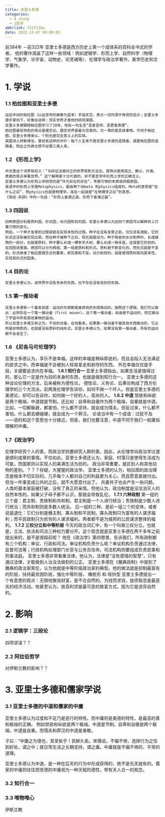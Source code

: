 ```yaml
---
title: 亚里士多德
categories:
  - 4_study
  - 1哲学
abbrlink: 721f11ba
date: 2022-12-07 00:00:03
---
```


前384年 －前322年
亚里士多德是西方历史上第一个成体系的百科全书式的学者。
他的著作涵盖了这样一些领域：例如逻辑学、形而上学、自然科学（物理学、气象学、论宇宙、动物史、论灵魂等）、伦理学与政治学著作、美学历史和文学著作。
<!-- more -->

# 1. 学说

### 1.1  柏拉图和亚里士多德

```
站在中间的柏拉图（以达芬奇的画像为蓝本）手指天空，表示一切均源于神灵的启示；亚里士多德手掌向下，好像在说明：现实世界才是他的研究课题。
亚里士多德跟随柏拉图学习了20年。他有一句名言“吾爱吾师，吾更爱真理”。
柏拉图最有特色的观点是理念论。理念世界是最为完美的。次一等的是具体事物。不同于柏拉图，亚里士多德承认，个别也是完全意义上的实体。
英国诗人柯勒律治，曾经有这样的评价：每个人生来不是亚里士多德的追随者，就是柏拉图的追随者，除此之外再也想不出第三类人来。
```

### 1.2 《形而上学》

```
中文里这个词带有贬义：“与辩证法相对立的世界观和方法论。其特点是用孤立、静止、片面、表面的观点来看世界。” 这个解释是十分片面的，并不是哲学中形而上学的正确含义。
亚里士多德认为形而上学研究的是“作为存在的存在”，考察万物的本原或终极原因。
英语中的形而上学是Metaphysics，是由两个词meta 和physics组成的。Meta的意思是“在什么之后”，而physics也就是物理学。连在一起就是“在物理学之后”的意思。
《易经·系辞》中的一句话：“形而上者谓之道，形而下者谓之器”。
```

### 1.3 四因说

```
四种原因分别是质料因、形式因、动力因和目的因。亚里士多德认为这四个原因可以解释世上万事万物的变化。
例如，一个种子发芽的过程就是在实现本性的过程。种子在没有发芽之前，仅仅具有潜能，它的形式还没有被实现出来。而在种子被种下之后，阳光就是动力。种子吸收的水分和养料，长成植物的一部分，也就是质料。种子要么长成一棵参天大树，要么长成一株禾苗，这就是它的目的。
在四因说里面，原因可以分为两组，第一组是质料和形式。质料是不断变化的，而形式就是不变的。形式继承了柏拉图理念论的要素，即完美和不变。动力和目的，就是使得质料取向其本性，实现其形式的因素。
```

### 1.4 目的论

```
亚里士多德认为，自然界中没有多余的东西，也不存在没有目的的东西。
```

### 1.5 第一推动者

```
亚里士多德有一个基本前提：运动的东西都是被其他的东西推动的。按照这个逻辑，我们可以推出：必然存在一个第一推动者（first mover）。这个第一推动者，自身是不运动的，而它推动了宇宙中所有其他事物的运动。
所以亚里士多德又称之为，不动的动者。在他看来，如果第一推动者不被其他东西推动的，它必然是非物质的，也就是没有质料的纯形式。亚里士多德认为，如果没有第一推动者，所有的运动都不会发生了。
```

### 1.6 《尼各马可伦理学》

亚里士多德认为，享乐不是幸福。这样的幸福是稍纵即逝的，而且会陷入无法满足的欲求之中。而幸福是不会被别人轻易拿走和剥夺的东西。
外在幸福仅仅是手段，关键要追求内在幸福。
**1.6.1 知行合一**
亚里士多德指出，如果生活是值得过的，那么它一定是作为目的本身的东西，也就是做到知行合一。
亚里士多德的这种谈论伦理的方法，后来被称为德性论。
德性论、义务论、后果论构成了西方伦理学的三个大流派。前两类伦理学告诉你，如何不做一个坏人。但是亚里士多德的美德论，却可以告诉你，如何做一个好的人，高尚的人。
**1.6.2 中道**
禁欲和纵欲是两个极端，中道就是节制。还比如：自卑和自傲作为两个极端，自重就是中道。比如，一切都躲避，都害怕，什么都不坚持，就会成为懦夫。但反过来，什么都不害怕，什么都去硬碰硬，就会成为一个莽汉。
论语当中有一个成语：过犹不及——说的和这个意思也十分接近。但是，我们也要注意，中道不同于我们一般庸俗理解的中庸。

### 1.7《政治学》

伦理学研究个人的善，而政治学则要研究人群的善。因此，从伦理学向政治学过渡是顺利成章的事情。不仅如此，亚里士多德还认为，家庭、村落只是使得生活成为可能，而国家则以实现人的美满生活为目的。
政治非常重要，是区别人和其他动物的差别。？？？存疑，大猩猩的政治学。
亚里士多德的认为，柏拉图的政治理念是根本不切实际的。几乎每个人都对自己的利益更为关心，而且愿意直接付出。但当一件事变成公共的之后，就不大愿意付出了。
共妻共子也会产生一些问题。人类的基本家庭被打破，没有了真正的亲情。但他认为，政治制度是没法消灭人的自然本性的。如果父子母子都不认识，那就会导致乱伦。
**1.7.1 六种政制**
第一组的三个是：君主制、贵族制和共和制。君主制是一个人进行统治；贵族制是少数人进行统治；而共和制则是多数人统治。
后一组的三种，是前一组三个的变体，或者说是退化：它们分别是僭主制、寡头制和平民制。寡头政制只为富有的人谋求福利；而平民政制只为贫穷的人谋求福利。两者都不是为城邦的公民谋求整体的福利。
**1.7.2 三权分立和中等阶层**
今天的政治词汇中，有一个叫做三权分立。也就是，立法、执法和司法三种权力要分开。这个观念就是亚里士多德在两千多年之前提出来的，是不是很超前呢？
他在《政治学》第四卷里，告诉我们，所有政制都有三个机构：审议、行政和司法。审议机构负责什么呢？审议机构负责通过法律，监督司法等；行政机构处理部门长官与公务员任命。司法机构则要组成负责民事和刑事法庭。
亚里士多德非常看重法律。他认为，法律是“没有感情的智慧”。只有通过法律，才能做到人治没法做到的公正。
亚里士多德在《雅典政制》中提到了雅典的政治家索伦，认为他就是中等阶级政治家的典型。他的做法就是抑制最富有的阶层，扶持最贫困阶层，强化中等阶层。
橄榄形 和  哑铃型
亚里士多德提出一个有意思的观点：无限地聚敛财富，是不合自然的。为钱而求钱，放债取息是最恶劣的经济活动。他甚至认为，放高利贷是最可恶的致富方式。因为它是违背自然的。

# 2. 影响

### 2.1 逻辑学：三段论

四项谬误？？

### 2.2 阿拉伯哲学

对伊斯兰教的影响？？



# 3. 亚里士多德和儒家学说

### 3.1 亚里士多德的中道和儒家的中庸
亚里士多德认为过度和不足乃是恶行的特性。而中庸则是美德的特性，是最高的善和极端的正确。
例如禁欲和纵欲是两个极端，中道是节制。自卑和自傲是两个极端，中道是自重。而懦夫和莽汉的中道是勇敢。

子曰：“中庸之为德也，其至矣乎！民鲜久矣。宋儒说，不偏不倚，选择行为之恰到好处，谓之中；就日常生活之长期坚持，谓之庸。中庸就是不偏不倚的、平常的道理。

亚里士多德认为中道，是一种在后天的行为中形成获得的，绝不是先天就有的。儒家的中庸则往往把至德的中庸视为一种天赋的德性，带有天人合一的观念。

### 3.2 知行合一

### 3.3 唯物唯心

伊斯兰教
